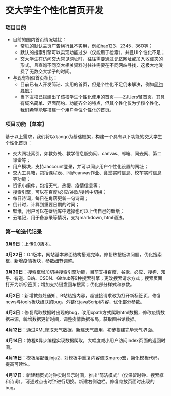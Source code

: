 # 交大学生个性化首页开发

### 项目目的
- 目前的国内首页情况堪忧：
    - 常见的默认主页广告横行且不实用，例如hao123，2345，360等；
    - 默认的搜索引擎可以实现功能过少（仅能用于检索），并且UI个性化不足；
    - 交大学生在访问交大常见网址时，往往需要通过记忆网址或加入收藏夹的形式，且查询不同交大相关资料时往往需要在不同网站寻找，这极大地浪费了无数交大学子的时间。
- 与现有相似首页相比：
    - 目前已有人开发简洁、实用的首页，但是个性化不足仍未解决，例如[简约导航](https://www.jianavi.com/)；
    - 当下友校已搭建出了该校学生个性化使用的首页——[ZJUers轻首页](https://zjuers.com/)，其具有域名简单、界面简约、功能齐全的特点，但其个性化仅为学校个性化，我们希望能够搭建一个用户单位个性化的首页。

### 项目功能【草案】

基于以上需求，我们将以django为基础框架，构建一个具有以下功能的交大学生个性化首页：

- 交大网址索引，如教务处、教学信息服务网、canvas、邮箱、同去网、第二课堂等；
- 用户模块，支持Jaccount登录，并可以同步用户个性化设置的网址；
- 交大工具箱，包括课程表、同步canvas作业、食堂实时信息、校车实时信息等功能；
- 资讯小组件，包括天气、热搜、疫情信息等；
- 搜索引擎，可以在百度/必应/谷歌/搜狗中切换；
- 每日诗词，每日在角落更新一句诗词；
- 倒计时，计算到重要日期的时间；
- 壁纸，用户可以在壁纸库中选择也可以上传自己的壁纸；
- 云笔记，用于备忘录等情况，支持markdown, html语法。

### 第一轮迭代记录

**3月9日**：上传0.0版本。

**3月22日**：0.1版本，网站基本界面结构搭建完毕。修复热搜板块问题，优化搜索框，新增疫情板块，参数细节调整。

**3月30日**：搜索框增加切换搜索引擎功能，目前支持百度、谷歌、必应、搜狗、知乎、有道、B站、CSDN、Github等9种搜索引擎；更改搜索请求方式；搜索页面打开为新标签页；增加支持键盘回车搜索；优化部分样式和参数。

**4月2日**：新增教务处通知、B站热搜内容，超链接请求改为打开新标签页，修复news与tools板块级联的bug，外链化javaScript内容，优化部分参数。

**4月3日**：修复爬取数据时出现的bug，改用xpath方式爬取html数据，修改疫情数据来源，新增数据更新时间，调整疫情数据布局，获取图书馆数据。

**4月12日**：通过XML爬取天气数据，新建天气应用，初步搭建完毕天气界面。

**4月14日**：协程&异步编程实现数据爬取，大幅度减小用户访问index页面的返回时间。

**4月15日**：模板层配置jinja2，对模板中重复内容调取marco宏，简化模板代码，提高可读性。

**4月17日**：新建翻页式时钟实时显示时间，推出“简洁模式”（仅保留时钟、搜索框和诗词），可通过点击时钟进行切换。新建右侧边栏。修复缩放页面时出现的bug。